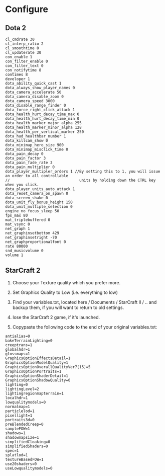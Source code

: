# Configure
## Dota 2
```
cl_cmdrate 30
cl_interp_ratio 2
cl_smoothtime 0
cl_updaterate 30
con_enable 1
con_filter_enable 0
con_filter_text 0
con_notifytime 8
contimes 8
developer 1
dota_ability_quick_cast 1
dota_always_show_player_names 0
dota_camera_accelerate 50
dota_camera_disable_zoom 0
dota_camera_speed 3000
dota_disable_range_finder 0
dota_force_right_click_attack 1
dota_health_hurt_decay_time_max 0
dota_health_hurt_decay_time_min 0
dota_health_marker_major_alpha 255
dota_health_marker_minor_alpha 128
dota_health_per_vertical_marker 250
dota_hud_healthbar_number 1
dota_killcam_show 0
dota_minimap_hero_size 900
dota_minimap_misclick_time 0
dota_pain_decay 0
dota_pain_factor 3
dota_pain_fade_rate 3
dota_pain_multiplier 0
dota_player_multipler_orders 1 //By setting this to 1, you will issue an order to all controllable
//                               units by holding down the CTRL key when you click.
dota_player_units_auto_attack 1
dota_reset_camera_on_spawn 0
dota_screen_shake 0
dota_unit_fly_bonus_height 150
dota_unit_multiple_selection 0
engine_no_focus_sleep 50
fps_max 80
mat_triplebuffered 0
mat_vsync 0
net_graph 1
net_graphinsetbottom 429
net_graphinsetright -70
net_graphproportionalfont 0
rate 80000
snd_musicvolume 0
volume 1
```

## StarCraft 2
1. Choose your Texture quality which you prefer more.

2. Set Graphics Quality to Low (i.e. everything to low)

3. Find your variables.txt, located here / Documents / StarCraft II / .. and backup them, if you will want to return to old settings.

4. lose the StarCraft 2 game, if it's launched.

5. Copypaste the following code to the end of your original variables.txt:

```
antialias=0
bakeTerrainLighting=0
creeptrans=1
globalhdr=1
glossmaps=1
GraphicsOptionEffectsDetail=1
GraphicsOptionModelQuality=1
GraphicsOptionOverallQualityVer7[15]=5
GraphicsOptionPortraits=1
GraphicsOptionShaderDetail=1
GraphicsOptionShadowQuality=0
lighting=0
lightingLevel=2
lightingregionmapterrain=1
localhdr=1
lowqualitymodels=0
normalmap=1
particlelod=1
pixellight=1
portraits3d=0
preBlendedCreep=0
sampleFOW=1
shadows=1
shadowmapsize=1
simplifiedCloaking=0
simplifiedShaders=0
spec=1
splatlod=1
textureBasedFOW=1
use20shaders=0
useLowqualitymodels=0
```
## 
